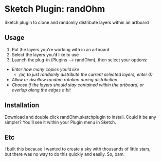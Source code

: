 Sketch Plugin: randOhm
======
Sketch plugin to clone and randomly distribute layers within an artboard

## Usage
 
1. Put the layers you're working with in an artboard
2. Select the layers you’d like to use
3. Launch the plug-in (Plugins --> randOhm), then select your options:
  - *Enter how many copies you’d like*
    - *(or, to just randomly distribute the current selected layers, enter 0)*
  - *Allow or disallow random rotation during distribution*
  - *Choose if the layers should stay contained within the artboard, or overlap along the edges a bit*

## Installation
Download and double click randOhm.sketchplugin to install. Could it be any simpler? You'll see it within your Plugin menu in Sketch. 

## Etc
I built this because I wanted to create a sky with thousands of little stars, but there was no way to do this quickly and easily. So, bam.
